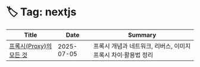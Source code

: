 # 🏷️ Tag: nextjs

| Title | Date | Summary |
|-------|------|---------|
| [프록시(Proxy)의 모든 것](https://github.com/MinHyeok-lee1/TIL/blob/main/2025/07/05-proxy.md) | 2025-07-05 | 프록시 개념과 네트워크, 리버스, 이미지 프록시 차이·활용법 정리 |
